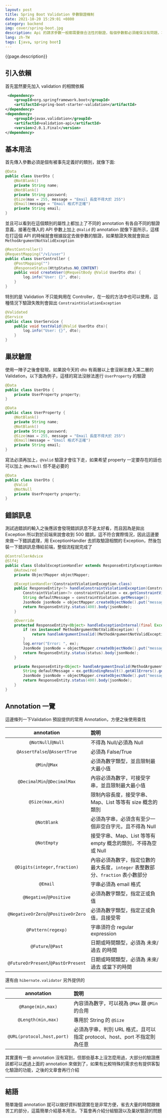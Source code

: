 ```yaml
---
layout: post
title: Spring Boot Validation 參數驗證機制
date: 2021-10-20 15:29:01 +0800
category: backend
img: cover/spring-boot.jpg
description: Api 的請求參數一般都需要做合法性的驗證，每個參數都必須確保沒有問題，才不會導致有預期外的資料出現，導致系統發生不可預期的結果，Spring boot 強大的生態下 Validation 的機制自然是有好好地包含在其中了，只要善用各種 Annotation 就可以簡單做到參數驗證，還可以客製化錯誤訊息，下面就簡單介紹下用法
lang: zh-TW
tags: [java, spring boot]
---
```


{{page.description}}

## 引入依賴
首先當然要先加入 validation 的相關依賴

```xml
 <dependency>
    <groupId>org.springframework.boot</groupId>
    <artifactId>spring-boot-starter-validation</artifactId>
</dependency>
<dependency>
    <groupId>javax.validation</groupId>
    <artifactId>validation-api</artifactId>
    <version>2.0.1.Final</version>
</dependency>
```

## 基本用法
首先傳入參數必須是個有被事先定義好的類別，就像下面:

```java
@Data
public class UserDto {
    @NotBlank()
    private String name;
    @NotBlank()
    private String password;
    @Size(max = 255, message = "Email 長度不得大於 255")
    @Email(message = "Email 格式不正確")
    private String email;
}
```

並且可以看到在這個類別的屬性上都加上了不同的 annotation 有各自不同的驗證意義，接著在傳入的 API 參數上加上 `@Valid` 的 annotation 就像下面所示，這樣在打這個 API 的時候就會根據設定去做參數的驗證，如果驗證失敗就會拋出 `MethodArgumentNotValidException`

```java
@RestController()
@RequestMapping("/v1/user")
public class UserController {
    @PostMapping("")
    @ResponseStatus(HttpStatus.NO_CONTENT)
    public void createUser(@RequestBody @Valid UserDto dto) {
        log.info("User: {}", dto);
    }
}
```

特別的是 Validation 不只能夠用在 Controller，在一般的方法中也可以使用，這種情況下驗證失敗則會拋出 `ConstraintViolationException`

```java
@Validated
@Service
public class UserService {
    public void testValid(@Valid UserDto dto){
        log.info("User: {}", dto);
    }
}
```

## 巢狀驗證
使用一陣子之後會發現，如果說今天的 dto 有兩層以上會沒辦法套入第二層的 Validation，以下面為例子，這樣的寫法沒辦法進行 `UserProperty` 的驗證

```java
@Data
public class UserDto {
    private UserProperty property;
}

@Data
public class UserProperty {
    @NotBlank()
    private String name;
    @NotBlank()
    private String password;
    @Size(max = 255, message = "Email 長度不得大於 255")
    @Email(message = "Email 格式不正確")
    private String email;
}
```

寫法必須再加上，`@Valid` 驗證才會往下走，如果希望 property 一定要存在的話也可以加上 `@NotNull` 但不是必要的

```java
@Data
public class UserDto {
    @Valid
    @NotNull
    private UserProperty property;
}
```

## 錯誤訊息
測試過錯誤的輸入之後應該會發現錯誤訊息不是太好看，而且因為是拋出 Exception 所以對於前端來說會收到 500 錯誤，這不符合實際情況，因此這邊要來做一下錯誤處理，用 ExceptionHandler 去抓取驗證相關的 Exception，然後包裝一下錯誤訊息傳給前端，整個流程就完成了

```java
@ControllerAdvice
@Slf4j
public class GlobalExceptionHandler extends ResponseEntityExceptionHandler {
    @Autowired
    private ObjectMapper objectMapper;

    @ExceptionHandler(ConstraintViolationException.class)
    public ResponseEntity<?> handleConstraintViolationException(ConstraintViolationException ex) {
        ConstraintViolation<?> constraintViolation = ex.getConstraintViolations().iterator().next();
        String defaultMessage = constraintViolation.getMessage();
        JsonNode jsonNode = objectMapper.createObjectNode().put("message", defaultMessage);
        return ResponseEntity.status(400).body(jsonNode);
    }

    @Override
    protected ResponseEntity<Object> handleExceptionInternal(final Exception ex, final Object body, final HttpHeaders headers, final HttpStatus status, final WebRequest request) {
        if (ex instanceof MethodArgumentNotValidException) {
            return handleArgumentInvalid((MethodArgumentNotValidException) ex);
        }
        log.error("Error: ", ex);
        JsonNode jsonNode = objectMapper.createObjectNode().put("message", ex.getLocalizedMessage());
        return ResponseEntity.status(status).body(jsonNode);
    }

    private ResponseEntity<Object> handleArgumentInvalid(MethodArgumentNotValidException ex) {
        String defaultMessage = ex.getBindingResult().getAllErrors().get(0).getDefaultMessage();
        JsonNode jsonNode = objectMapper.createObjectNode().put("message", defaultMessage);
        return ResponseEntity.status(400).body(jsonNode);
    }
}
```

## Annotation 一覽
這邊條列一下Validation 預設提供的常用 Annotation，方便之後使用查找

|             annotation              | 說明                                                                            |
| :---------------------------------: | :------------------------------------------------------------------------------ |
|         `@NotNull`/`@Null`          | 不得為 Null/必須為 Null                                                         |
|    `@AssertFalse`/`@AssertTrue`     | 必須為 False/True                                                               |
|            `@Min`/`@Max`            | 必須為數字類型，並且限制最大最小值                                              |
|     `@DecimalMin`/`@DecimalMax`     | 內容必須為數字，可接受字串，並且限制最大最小值                                  |
|          `@Size(max,min)`           | 限制內容長度，接受字串、Map、List 等等有 size 概念的類別                        |
|             `@NotBlank`             | 必須為字串，必須含有至少一個非空白字元，且不得為 Null                           |
|             `@NotEmpty`             | 接受字串、Map、List 等等有 empty 概念的類別，不得為空或 Null                    |
|     `@Digits(integer,fraction)`     | 內容必須為數字，指定位數的最大長度，`integer` 表整數部分、`fraction` 表小數部分 |
|              `@Email`               | 字串必須為 email 格式                                                           |
|       `@Negative`/`@Positive`       | 必須為數字類型，指定正或負值                                                    |
| `@NegativeOrZero`/`@PositiveOrZero` | 必須為數字類型，指定正或負值，且接受零                                          |
|         `@Pattern(regexp)`          | 字串須符合 regular expression                                                   |
|          `@Future`/`@Past`          | 日期或時間類型，必須為 未來/過去 的時間                                         |
| `@FutureOrPresent`/`@PastOrPresent` | 日期或時間類型，必須為 未來/過去 或當下的時間                                   |

還有由 `hibernate.validator` 另外提供的

|         annotation         | 說明                                                                      |
| :------------------------: | :------------------------------------------------------------------------ |
|     `@Range(min,max)`      | 內容須為數字，可以視為 `@Max` 跟 `@Min` 的合用                            |
|     `@Length(min,max)`     | 專用於 String 的 `@Size`                                                  |
| `@URL(protocol,host,port)` | 必須為字串，判別 URL 格式，且可以指定 protocol、host、port 不指定則為任意 |


其實還有一些 annotation 沒有寫到，但那些基本上沒怎麼用過，大部分的驗證應該都可以透過上面的 annotation 來做到了，如果有比較特殊的需求也有提供客製化驗證的功能，之後的文章會再行介紹

---
## 結語
簡單幾個 annotation 就可以做好資料驗證實在是非常方便，省去大量的時間跟做苦工的部分，這篇簡單介紹基本用法，下篇會再介紹分組驗證以及巢狀驗證的問題
